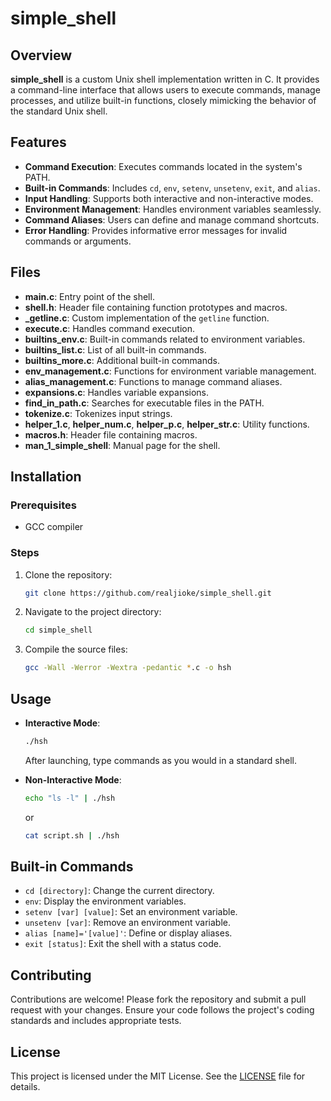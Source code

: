 # simple_shell

## Overview

**simple_shell** is a custom Unix shell implementation written in C. It provides a command-line interface that allows users to execute commands, manage processes, and utilize built-in functions, closely mimicking the behavior of the standard Unix shell.

## Features

- **Command Execution**: Executes commands located in the system's PATH.
- **Built-in Commands**: Includes `cd`, `env`, `setenv`, `unsetenv`, `exit`, and `alias`.
- **Input Handling**: Supports both interactive and non-interactive modes.
- **Environment Management**: Handles environment variables seamlessly.
- **Command Aliases**: Users can define and manage command shortcuts.
- **Error Handling**: Provides informative error messages for invalid commands or arguments.

## Files

- **main.c**: Entry point of the shell.
- **shell.h**: Header file containing function prototypes and macros.
- **_getline.c**: Custom implementation of the `getline` function.
- **execute.c**: Handles command execution.
- **builtins_env.c**: Built-in commands related to environment variables.
- **builtins_list.c**: List of all built-in commands.
- **builtins_more.c**: Additional built-in commands.
- **env_management.c**: Functions for environment variable management.
- **alias_management.c**: Functions to manage command aliases.
- **expansions.c**: Handles variable expansions.
- **find_in_path.c**: Searches for executable files in the PATH.
- **tokenize.c**: Tokenizes input strings.
- **helper_1.c**, **helper_num.c**, **helper_p.c**, **helper_str.c**: Utility functions.
- **macros.h**: Header file containing macros.
- **man_1_simple_shell**: Manual page for the shell.

## Installation

### Prerequisites

- GCC compiler

### Steps

1. Clone the repository:
   ```bash
   git clone https://github.com/realjioke/simple_shell.git
   ```
2. Navigate to the project directory:
   ```bash
   cd simple_shell
   ```
3. Compile the source files:
   ```bash
   gcc -Wall -Werror -Wextra -pedantic *.c -o hsh
   ```

## Usage

- **Interactive Mode**:
  ```bash
  ./hsh
  ```
  After launching, type commands as you would in a standard shell.

- **Non-Interactive Mode**:
  ```bash
  echo "ls -l" | ./hsh
  ```
  or
  ```bash
  cat script.sh | ./hsh
  ```

## Built-in Commands

- `cd [directory]`: Change the current directory.
- `env`: Display the environment variables.
- `setenv [var] [value]`: Set an environment variable.
- `unsetenv [var]`: Remove an environment variable.
- `alias [name]='[value]'`: Define or display aliases.
- `exit [status]`: Exit the shell with a status code.

## Contributing

Contributions are welcome! Please fork the repository and submit a pull request with your changes. Ensure your code follows the project's coding standards and includes appropriate tests.

## License

This project is licensed under the MIT License. See the [LICENSE](LICENSE) file for details.

